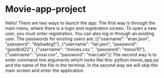 # Movie-app-project
Hello!
There are two ways to launch the app:
The first way is through the main menu, where there is a login and registration screen. To open a new user, you must enter registration. You can also log in through an existing user. The passwords for existing users are:
[{"username": "eran.json", "password": "Alphadog1"}, {"username": "liel.json", "password": "goodkid22"}, {"username": "movies.csv ", "password": "messi10"}, {"username": "yossi.csv", "password": "maccabi"}]
The second way is to enter command line arguments
which looks like this:
python movie_app.py and the name of the file in the terminal.
In the second way we will skip the main screen and enter the application.
